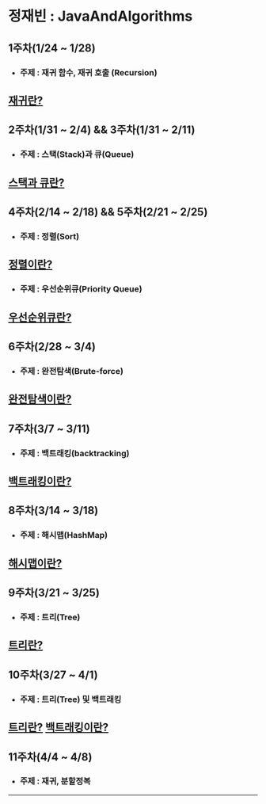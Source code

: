 # 정재빈 : JavaAndAlgorithms

## 1주차(1/24 ~ 1/28)

- ### 주제 : 재귀 함수, 재귀 호출 (Recursion)

[재귀란?](/jaebin/src/weeks_1_재귀/재귀.md)
---

## 2주차(1/31 ~ 2/4) && 3주차(1/31 ~ 2/11)

- ### 주제 : 스택(Stack)과 큐(Queue)

[스택과 큐란?](/jaebin/src/weeks_2_큐_스택/큐_스택.md)
---

## 4주차(2/14 ~ 2/18) && 5주차(2/21 ~ 2/25)

- ### 주제 : 정렬(Sort)

[정렬이란?](/jaebin/src/weeks_4_정렬/정렬.md)
---

- ### 주제 : 우선순위큐(Priority Queue)

[우선순위큐란?](/jaebin/src/weeks_4_정렬/우선순위큐.md)
---

## 6주차(2/28 ~ 3/4)

- ### 주제 : 완전탐색(Brute-force)

[완전탐색이란?](/jaebin/src/weeks_6_완전탐색/완전탐색.md)
---

## 7주차(3/7 ~ 3/11)

- ### 주제 : 백트래킹(backtracking)

[백트래킹이란?](/jaebin/src/weeks_7_백트래킹/백트래킹.md)
---

## 8주차(3/14 ~ 3/18)

- ### 주제 : 해시맵(HashMap)

[해시맵이란?](/jaebin/src/weeks_8_해시맵/해시맵.md)
---

## 9주차(3/21 ~ 3/25)

- ### 주제 : 트리(Tree)

[트리란?](/jaebin/src/weeks_9_트리/트리.md)
---

## 10주차(3/27 ~ 4/1)

- ### 주제 : 트리(Tree) 및 백트래킹

[트리란?](/jaebin/src/weeks_9_트리/트리.md)
[백트래킹이란?](/jaebin/src/weeks_7_백트래킹/백트래킹.md)
---

## 11주차(4/4 ~ 4/8)

- ### 주제 : 재귀, 분할정복


---